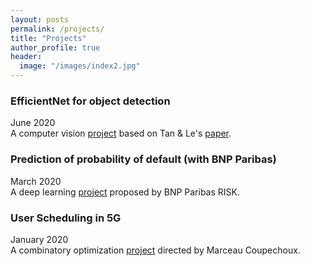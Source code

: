 ```yaml
---
layout: posts
permalink: /projects/
title: "Projects"
author_profile: true
header:
  image: "/images/index2.jpg"
---
```



### EfficientNet for object detection
June 2020  
A computer vision [project](https://github.com/AmineRabhi/User-Scheduling-in-5G) based on Tan & Le's [paper](https://arxiv.org/abs/1905.11946).

### Prediction of probability of default (with BNP Paribas)
March 2020  
A deep learning [project](https://github.com/AmineRabhi/AmineRabhi.github.io/raw/master/Rapport_PSC_Anglais%20(1).pdf) proposed by BNP Paribas RISK.

### User Scheduling in 5G
January 2020  
A combinatory optimization [project](https://github.com/AmineRabhi/User-Scheduling-in-5G) directed by Marceau Coupechoux. 

